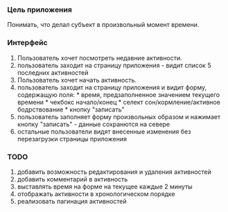 ### Цель приложения ###
Понимать, что делал субъект в произвольный момент времени.

### Интерфейс ###
1. Пользователь хочет посмотреть недавние активности.
  1. пользователь заходит на страницу приложения - видит список 5 последних
 активностей
2. Пользователь хочет начать активность.
  1. пользователь заходит на страницу приложения и видит форму, содержащую поля:
    * время, предзаполненное значением текущего времени
    * чекбокс начало/конец
    * селект сон/кормление/активное бодрствование
    * кнопку "записать"
  2. пользователь заполняет форму произвольных образом и нажимает кнопку "записать" -
 данные сохранются на севере
  3. остальные пользователи видят внесенные изменения без перезагрузки страницы
 приложения

### TODO ###
1. добавить возможность редактирования и удаления активностей
2. добавить комментарий в активность
3. выставлять время на форме на текущее каждые 2 минуты
4. отображать активности в хронологическом порядке
5. реализовать пагинация активностей
